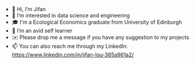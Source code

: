 - 👋 Hi, I’m Jifan
- 👀 I’m interested in data science and engineering
- 🎓 I'm a Ecological Economics graduate from University of Edinburgh 
- 🌱 I’m an avid self learner
- ✉️ Please drop me a message if you have any suggestion to my projects
- 📫 You can also reach me through my LinkedIn: https://www.linkedin.com/in/jifan-lou-365a961a2/

<!---
JifanTheAnalyst/JifanTheAnalyst is a ✨ special ✨ repository because its `README.md` (this file) appears on your GitHub profile.
You can click the Preview link to take a look at your changes.
--->
